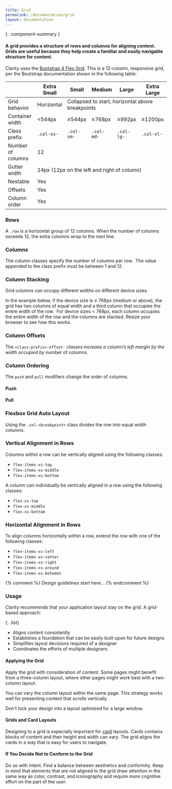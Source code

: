```yaml
---
title: Grid
permalink: /documentation/grid
layout: documentation
---
```


{: .component-summary }
#### A grid provides a structure of rows and columns for aligning content. Grids are useful because they help create a familiar and easily navigable structure for content.

Clarity uses the [Bootstrap 4 Flex Grid](http://v4-alpha.getbootstrap.com/layout/grid/).  This is a 12-column, responsive grid, per the Bootstrap documentation shown in the following table:

<div class="row">
    <div class="col-xs-12">
        <table class="table">
            <thead>
                <tr>
                    <th class="left"></th>
                    <th class="left">Extra Small</th>
                    <th class="left">Small</th>
                    <th class="left">Medium</th>
                    <th class="left">Large</th>
                    <th class="left">Extra Large</th>
                </tr>
            </thead>
            <tbody>
                <tr>
                    <td class="left">Grid behavior</td>
                    <td class="left">Horizontal</td>
                    <td class="left" colspan="4">Collapsed to start, horizontal above breakpoints</td>
                </tr>
                <tr>
                    <td class="left">Container width</td>
                    <td class="left"><544px</td>
                    <td class="left">≥544px</td>
                    <td class="left">≥768px</td>
                    <td class="left">≥992px</td>
                    <td class="left">≥1200px</td>
                </tr>
                <tr>
                    <td class="left">Class prefix</td>
                    <td class="left"><code class="clr-code">.col-xs-</code></td>
                    <td class="left"><code class="clr-code">.col-sm-</code></td>
                    <td class="left"><code class="clr-code">.col-md-</code></td>
                    <td class="left"><code class="clr-code">.col-lg-</code></td>
                    <td class="left"><code class="clr-code">.col-xl-</code></td>
                </tr>
                <tr>
                    <td class="left">Number of columns</td>
                    <td class="left" colspan="5">12</td>
                </tr>
                <tr>
                    <td class="left">Gutter width</td>
                    <td class="left" colspan="5">24px (12px on the left and right of column)</td>
                </tr>
                <tr>
                    <td class="left">Nestable</td>
                    <td class="left" colspan="5">Yes</td>
                </tr>
                <tr>
                    <td class="left">Offsets</td>
                    <td class="left" colspan="5">Yes</td>
                </tr>
                <tr>
                    <td class="left">Column order</td>
                    <td class="left" colspan="5">Yes</td>
                </tr>
            </tbody>
        </table>
    </div>
</div>

### Rows

A <code class="clr-code">.row</code> is a horizontal group of 12 columns. When the number of columns exceeds 12, the extra columns wrap to the next line.

### Columns

The column classes specify the number of columns per row.  The value appended to the class prefix must be between 1 and 12.

<clr-grid-demo-columns></clr-grid-demo-columns>

### Column Stacking

Grid columns can occupy different widths on different device sizes.

In the example below, if the device size is ≥ 768px (medium or above), the grid has two columns of equal width and a third column that occupies the entire width of the row.  For device sizes < 768px, each column occupies the entire width of the row and the columns are stacked. Resize your browser to see how this works.

<clr-grid-demo-column-stacking></clr-grid-demo-column-stacking>

### Column Offsets

The <code class="clr-code">&lt;class-prefix&gt;-offset-*</code> classes increase a column’s left margin by the width occupied by <code>*</code> number of columns.
<clr-grid-demo-column-offsetting></clr-grid-demo-column-offsetting>

### Column Ordering

The <code class="clr-code">push</code> and <code class="clr-code">pull</code> modifiers change the order of columns.

#### Push

<clr-grid-demo-column-push></clr-grid-demo-column-push>

#### Pull

<clr-grid-demo-column-pull></clr-grid-demo-column-pull>

### Flexbox Grid Auto Layout

Using the <code class="clr-code">.col-&lt;breakpoint&gt;</code> class divides the row into equal width columns.

<clr-grid-demo-auto-layout-1></clr-grid-demo-auto-layout-1>

<clr-grid-demo-auto-layout-2></clr-grid-demo-auto-layout-2>

### Vertical Alignment in Rows

Columns within a row can be vertically aligned using the following classes:

- <code class="clr-code">flex-items-xs-top</code>
- <code class="clr-code">flex-items-xs-middle</code>
- <code class="clr-code">flex-items-xs-bottom</code>

<clr-grid-demo-vertical-alignment></clr-grid-demo-vertical-alignment>

A column can individually be vertically aligned in a row using the following classes:

- <code class="clr-code">flex-xs-top</code>
- <code class="clr-code">flex-xs-middle</code>
- <code class="clr-code">flex-xs-bottom</code>

<clr-grid-demo-individual-vertical-alignment></clr-grid-demo-individual-vertical-alignment>

### Horizontal Alignment in Rows

To align columns horizontally within a row, extend the row with one of the following classes:

- <code class="clr-code">flex-items-xs-left</code>
- <code class="clr-code">flex-items-xs-center</code>
- <code class="clr-code">flex-items-xs-right</code>
- <code class="clr-code">flex-items-xs-around</code>
- <code class="clr-code">flex-items-xs-between</code>

<clr-grid-demo-horizontal-alignment></clr-grid-demo-horizontal-alignment>

{% comment %}
    Design guidelines start here...
{% endcomment %}

### Usage


Clarity recommends that your application layout stay on the grid.  A grid-based approach:

{: .list}
- Aligns content consistently
- Establishes a foundation that can be easily built upon for future designs
- Simplifies layout decisions required of a designer
- Coordinates the efforts of multiple designers

#### Applying the Grid

Apply the grid with consideration of content. Some pages might benefit from a three-column layout, where other pages might work best with a two-column layout.

You can vary the column layout within the same page.  This strategy works well for presenting content that scrolls vertically.

Don't lock your design into a layout optimized for a large window.

#### Grids and Card Layouts

Designing to a grid is especially important for <a href="{{ site.baseurl }}/documentation/cards">card</a> layouts.  Cards contains blocks of content and their height and width can vary.  The grid aligns the cards in a way that is easy for users to navigate.

#### If You Decide Not to Conform to the Grid

Do so with intent. Find a balance between aesthetics and conformity. Keep in mind that elements that are not aligned to the grid draw attention in the same way as color, contrast, and iconography and require more cognitive effort on the part of the user.
